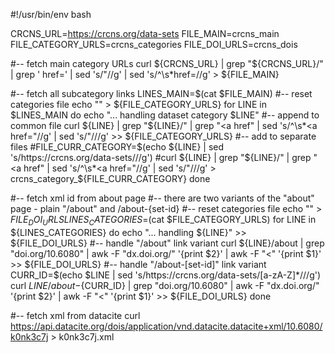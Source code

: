 #!/usr/bin/env bash

CRCNS_URL=https://crcns.org/data-sets
FILE_MAIN=crcns_main
FILE_CATEGORY_URLS=crcns_categories
FILE_DOI_URLS=crcns_dois

#-- fetch main category URLs
curl ${CRCNS_URL} | grep "${CRCNS_URL}/" | grep '  href=' | sed 's/"//g' | sed 's/^\s*href=//g' > ${FILE_MAIN}

#-- fetch all subcategory links
LINES_MAIN=$(cat $FILE_MAIN)
#-- reset categories file
echo "" > ${FILE_CATEGORY_URLS}
for LINE in $LINES_MAIN
do
  echo "... handling dataset category $LINE"
  #-- append to common file
  curl ${LINE} | grep "${LINE}/" | grep "<a href" | sed 's/^\s*<a href="//g' | sed 's/"/\//g' >> ${FILE_CATEGORY_URLS}
  #-- add to separate files
  #FILE_CURR_CATEGORY=$(echo ${LINE} | sed 's/https:\/\/crcns.org\/data-sets\///g')
  #curl ${LINE} | grep "${LINE}/" | grep "<a href" | sed 's/^\s*<a href="//g' | sed 's/"/\//g' > crcns_category_${FILE_CURR_CATEGORY}
done

#-- fetch xml id from about page
#-- there are two variants of the "about" page - plain "/about" and /about-{set-id}
#-- reset categories file
echo "" > ${FILE_DOI_URLS}
LINES_CATEGORIES=$(cat $FILE_CATEGORY_URLS)
for LINE in ${LINES_CATEGORIES}
do
  echo "... handling ${LINE}" >> ${FILE_DOI_URLS}
  #-- handle "/about" link variant
  curl ${LINE}/about | grep "doi.org/10.6080" | awk -F "dx.doi.org/" '{print $2}' | awk -F "<" '{print $1}' >> ${FILE_DOI_URLS}
  #-- handle "/about-[set-id]" link variant
  CURR_ID=$(echo $LINE | sed 's/https:\/\/crcns.org\/data-sets\/[a-zA-Z]*\///g')
  curl ${LINE}/about-${CURR_ID} | grep "doi.org/10.6080" | awk -F "dx.doi.org/" '{print $2}' | awk -F "<" '{print $1}' >> ${FILE_DOI_URLS}
done

#-- fetch xml from datacite
curl https://api.datacite.org/dois/application/vnd.datacite.datacite+xml/10.6080/k0nk3c7j > k0nk3c7j.xml
